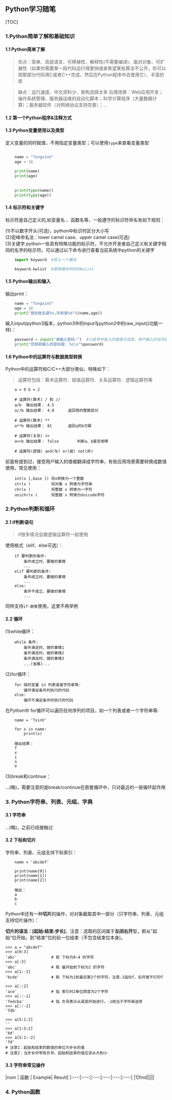 Python学习随笔
---

[TOC]

### 1.Python简单了解和基础知识 ###


#### 1.1 Python简单了解 ####

> 优点：简单、高层语言、可移植性、解释性(不需要编译)、面对对象、可扩展性（如果你需要某一段代码运行得更快或者希望某些算法不公开，你可以把那部分代码用C或者C++完成，然后在Python程序中去使用它）、丰富的库

> 缺点：运行速度、中文资料少、架构选择太多
> 应用场景：Web应用开发；操作系统管理、服务器运维的自动化脚本；科学计算程序（大量数据计算）；服务器软件（对网络协议支持完善）；...


#### 1.2 第一个Python程序&注释方式 ####



#### 1.3 Python变量使用以及类型 ####

定义变量的同时赋值，不用指定变量类型；可以使用`type`来查看变量类型

```python

	name = "TongxinV"
	age = 18
	
	print(name)
	print(age)
	
	
	print(type(name))
	print(type(age))

```

#### 1.4 标示符和关键字 ####


标示符是自己定义的,如变量名 、函数名等，一般遵守的标识符命名有如下规则：

(1)不以数字开头(可选)，python中标识符区分大小写<br>
(2)驼峰命名法：lower camel case、upper camel case(可选)<br>
(3)关键字:python一些具有特殊功能的标示符，不允许开发者自己定义和关键字相同的名字的标示符。可以通过以下命令进行查看当前系统中python的关键字

```python
    import keyword	#导入一个模块

    keyword.kwlist  #使用模块中的的kwlist
```

#### 1.5 Python输出和输入 ####


输出print：

```python
    name = "TongxinV"
	age = 18
    print("我的姓名是%s,年龄是%d"%(name,age))
```

输入input(python3版本，python3中的input与python2中的raw_input()功能一样)：

```python
	password = input("请输入密码:")	#小括号中放入的是提示信息，用户输入的任何值都作为字符串来对待
    print("您刚刚输入的密码是: %s\n"%password)
```

    
#### 1.6 Python中的运算符与数据类型转换 ####

Python中的运算符和C/C++大部分类似，特殊如下：

> 运算符包括：算术运算符、赋值运算符、关系运算符、逻辑运算符等

```
	a = 9 b = 2

	# 运算符(算术) / 和 //
    a/b  输出结果： 4.5
	a//b 输出结果： 4.0		返回商的整数部分

	# 运算符(算术) ** 
	a**b 输出结果： 81		返回a的b次幂 

	# 运算符(关系) <> 
	a<>b 输出结果： false		判断a、b是否相等

	# 运算符(逻辑) and(与) or(或) not(非)
```

前面有提到过，接受用户输入的值被翻译成字符串，有些应用场景需要转换成数值使用，常见使用：

```
	int(x [,base ]) 将x转换为一个整数
	str(x )			将对象 x 转换为字符串
	chr(x )			将整数 x 转换为一字符
	unichr(x )		将整数 x 转换为Unicode字符
```


### 2.Python判断和循环 ###


#### 2.1 if判断语句 ####

> if很多情况会跟逻辑运算符一起使用

使用格式（elif、else可选）：

```
	if 要判断的条件:
		条件成立时，要做的事情
		...
    elif 要判断的条件:
        条件成立时，要做的事情
		...
	else:
		条件不成立，要做的事情	
		...
```

同样支持`if-嵌套`使用，这里不再举例

#### 2.2 循环 ####

(1)while循环：

```
    while 条件:
        条件满足时，做的事情1
        条件满足时，做的事情2
        条件满足时，做的事情3
        ...(省略)...
```

(2)for循环：

```
    for 临时变量 in 列表或者字符串等:
        循环满足条件时执行的代码
    else:
        循环不满足条件时执行的代码
```

在Python中 for循环可以遍历任何序列的项目，如一个列表或者一个字符串等:

```
	name = 'TxinV'

    for x in name:
        print(x)

	输出结果：
	T
	x
	i
	n
	V
```

(3)break和continue：

...(略)，需要注意的是break/continue在嵌套循环中，只对最近的一层循环起作用



### 3. Python字符串、列表、元组、字典 ###


#### 3.1 字符串 ####

...(略)，之前已经接触过


#### 3.2 下标和切片 ####

字符串、列表、元组支持下标索引：

```
	name = 'abcdef'

	print(name[0])
	print(name[1])
	print(name[2])

	输出：
	a
	b
	c	
```

Python中还有一种**切片**的操作，对对象截取其中一部分（只字符串、列表、元组支持切片操作）：

**切片的语法：[起始:结束:步长]**，注意：选取的区间属于**左闭右开**型，即从"起始"位开始，到"结束"位的前一位结束（不包含结束位本身)。

```
>>> a = "abcdef"
>>> a[0:3]
'abc'				# 取 下标为0~4 的字符
>>> a[:3]
'abc'				# 取 最开始到下标为2 的字符
>>> a[1:-1]        
'bcde'				# 取 下标为1到最后第2个的字符，注意-1指向f，右开故不打印f
```
```
>>> a[::2]
'ace'				# 指 索引时2单位跨度为2个字符
>>> a[::-1] 
'fedcba'			# 指 负号表示从尾部开始进行，-1相当于字符串逆序
>>> a[::-2]
'fdb' 
```
```
>>> a[5:1:2] 
''
>>> a[1:5:2]
'bd'
>>> a[5:1:-2]
'fd'
# 注意1：起始和结束的数值的单位为步长的值
# 注意2：当步长中带有负号，起始和结束的值应该从大到小
```

#### 3.3 字符串常见操作 ####

|num | 函数 | Example| Result|
|:---:|:---:|:---:|:---:|:---:|:---:|
|1|find|||||



### 4. Python函数 ###

























